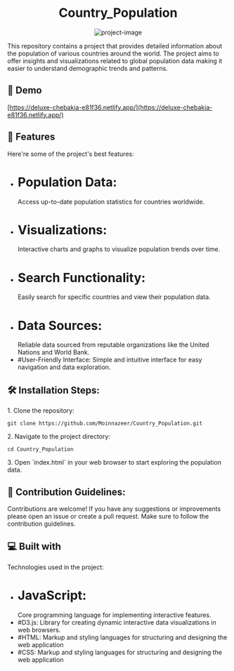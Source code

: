 <h1 align="center" id="title">Country_Population</h1>

<p align="center"><img src="https://socialify.git.ci/Moinnazeer/Country_Population/image?language=1&amp;name=1&amp;owner=1&amp;pattern=Overlapping%20Hexagons&amp;stargazers=1&amp;theme=Auto" alt="project-image"></p>

<p id="description">This repository contains a project that provides detailed information about the population of various countries around the world. The project aims to offer insights and visualizations related to global population data making it easier to understand demographic trends and patterns.</p>

<h2>🚀 Demo</h2>

[https://deluxe-chebakia-e81f36.netlify.app/](https://deluxe-chebakia-e81f36.netlify.app/)

  
  
<h2>🧐 Features</h2>

Here're some of the project's best features:

*   # Population Data:
       Access up-to-date population statistics for countries worldwide.
*   # Visualizations:
       Interactive charts and graphs to visualize population trends over time.
*   # Search Functionality:
       Easily search for specific countries and view their population data.
*   # Data Sources:
       Reliable data sourced from reputable organizations like the United Nations and World Bank.
*   #User-Friendly Interface:
       Simple and intuitive interface for easy navigation and data exploration.

<h2>🛠️ Installation Steps:</h2>

<p>1. Clone the repository:</p>

```
git clone https://github.com/Moinnazeer/Country_Population.git
```

<p>2. Navigate to the project directory:</p>

```
cd Country_Population
```

<p>3. Open `index.html` in your web browser to start exploring the population data.</p>

<h2>🍰 Contribution Guidelines:</h2>

Contributions are welcome! If you have any suggestions or improvements please open an issue or create a pull request. Make sure to follow the contribution guidelines.

  
  
<h2>💻 Built with</h2>

Technologies used in the project:

*   # JavaScript:
       Core programming language for implementing interactive features.
*   #D3.js:
       Library for creating dynamic interactive data visualizations in web browsers.
*   #HTML:
       Markup and styling languages for structuring and designing the web application
*   #CSS:
       Markup and styling languages for structuring and designing the web application
